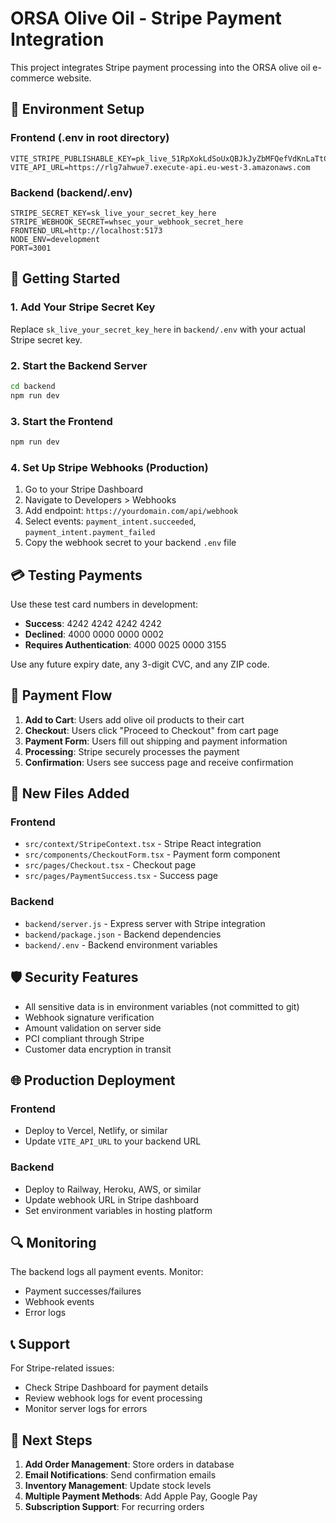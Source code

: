 # ORSA Olive Oil - Stripe Payment Integration

This project integrates Stripe payment processing into the ORSA olive oil e-commerce website.

## 🔐 Environment Setup

### Frontend (.env in root directory)

```
VITE_STRIPE_PUBLISHABLE_KEY=pk_live_51RpXokLdSoUxQBJkJyZbMFQefVdKnLaTtCEb8DuPyc7cQTGzyCfp467ceRrwHTiFUucHznjqXTBEWctGsVDh5Mm00ymL42fbv
VITE_API_URL=https://rlg7ahwue7.execute-api.eu-west-3.amazonaws.com
```

### Backend (backend/.env)

```
STRIPE_SECRET_KEY=sk_live_your_secret_key_here
STRIPE_WEBHOOK_SECRET=whsec_your_webhook_secret_here
FRONTEND_URL=http://localhost:5173
NODE_ENV=development
PORT=3001
```

## 🚀 Getting Started

### 1. Add Your Stripe Secret Key

Replace `sk_live_your_secret_key_here` in `backend/.env` with your actual Stripe secret key.

### 2. Start the Backend Server

```bash
cd backend
npm run dev
```

### 3. Start the Frontend

```bash
npm run dev
```

### 4. Set Up Stripe Webhooks (Production)

1. Go to your Stripe Dashboard
2. Navigate to Developers > Webhooks
3. Add endpoint: `https://yourdomain.com/api/webhook`
4. Select events: `payment_intent.succeeded`, `payment_intent.payment_failed`
5. Copy the webhook secret to your backend `.env` file

## 💳 Testing Payments

Use these test card numbers in development:

- **Success**: 4242 4242 4242 4242
- **Declined**: 4000 0000 0000 0002
- **Requires Authentication**: 4000 0025 0000 3155

Use any future expiry date, any 3-digit CVC, and any ZIP code.

## 🔄 Payment Flow

1. **Add to Cart**: Users add olive oil products to their cart
2. **Checkout**: Users click "Proceed to Checkout" from cart page
3. **Payment Form**: Users fill out shipping and payment information
4. **Processing**: Stripe securely processes the payment
5. **Confirmation**: Users see success page and receive confirmation

## 📁 New Files Added

### Frontend

- `src/context/StripeContext.tsx` - Stripe React integration
- `src/components/CheckoutForm.tsx` - Payment form component
- `src/pages/Checkout.tsx` - Checkout page
- `src/pages/PaymentSuccess.tsx` - Success page

### Backend

- `backend/server.js` - Express server with Stripe integration
- `backend/package.json` - Backend dependencies
- `backend/.env` - Backend environment variables

## 🛡️ Security Features

- All sensitive data is in environment variables (not committed to git)
- Webhook signature verification
- Amount validation on server side
- PCI compliant through Stripe
- Customer data encryption in transit

## 🌐 Production Deployment

### Frontend

- Deploy to Vercel, Netlify, or similar
- Update `VITE_API_URL` to your backend URL

### Backend

- Deploy to Railway, Heroku, AWS, or similar
- Update webhook URL in Stripe dashboard
- Set environment variables in hosting platform

## 🔍 Monitoring

The backend logs all payment events. Monitor:

- Payment successes/failures
- Webhook events
- Error logs

## 📞 Support

For Stripe-related issues:

- Check Stripe Dashboard for payment details
- Review webhook logs for event processing
- Monitor server logs for errors

## 🔄 Next Steps

1. **Add Order Management**: Store orders in database
2. **Email Notifications**: Send confirmation emails
3. **Inventory Management**: Update stock levels
4. **Multiple Payment Methods**: Add Apple Pay, Google Pay
5. **Subscription Support**: For recurring orders
